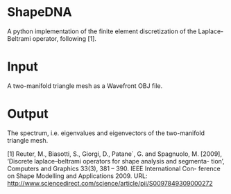 # ShapeDNA



A python implementation of the finite element discretization of the Laplace-Beltrami operator, following [1].


# Input 
A two-manifold triangle mesh as a Wavefront OBJ file.

# Output
The spectrum, i.e. eigenvalues and eigenvectors of the two-manifold triangle mesh.

[1] Reuter, M., Biasotti, S., Giorgi, D., Patane`, G. and Spagnuolo, M. [2009], ‘Discrete laplace–beltrami operators for shape analysis and segmenta- tion’, Computers and Graphics 33(3), 381 – 390. IEEE International Con-
ference on Shape Modelling and Applications 2009.
URL: http://www.sciencedirect.com/science/article/pii/S0097849309000272
